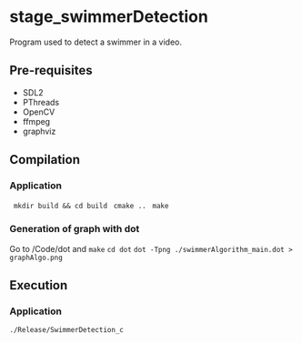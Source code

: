 # stage_swimmerDetection
Program used to detect a swimmer in a video.

## Pre-requisites 

- SDL2
- PThreads
- OpenCV
- ffmpeg
- graphviz

## Compilation

### Application


`` mkdir build && cd build``
`` cmake ..``
`` make``

### Generation of graph with dot

Go to /Code/dot and 
``make``
``cd dot``
``dot -Tpng ./swimmerAlgorithm_main.dot > graphAlgo.png``

## Execution

### Application

``./Release/SwimmerDetection_c``


